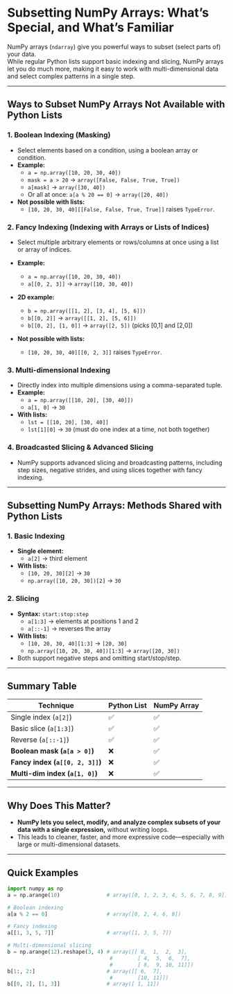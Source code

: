 # Subsetting NumPy Arrays: What’s Special, and What’s Familiar

NumPy arrays (`ndarray`) give you powerful ways to subset (select parts of) your data.  
While regular Python lists support basic indexing and slicing, NumPy arrays let you do much more, making it easy to work with multi-dimensional data and select complex patterns in a single step.

---

## Ways to Subset NumPy Arrays **Not Available** with Python Lists

### 1. **Boolean Indexing (Masking)**

- Select elements based on a condition, using a boolean array or condition.
- **Example:**
  - `a = np.array([10, 20, 30, 40])`
  - `mask = a > 20` → `array([False, False, True, True])`
  - `a[mask]` → `array([30, 40])`
  - Or all at once: `a[a % 20 == 0]` → `array([20, 40])`
- **Not possible with lists:**  
  - `[10, 20, 30, 40][[False, False, True, True]]` raises `TypeError`.

### 2. **Fancy Indexing (Indexing with Arrays or Lists of Indices)**

- Select multiple arbitrary elements or rows/columns at once using a list or array of indices.
- **Example:**
  - `a = np.array([10, 20, 30, 40])`
  - `a[[0, 2, 3]]` → `array([10, 30, 40])`
- **2D example:**
  - `b = np.array([[1, 2], [3, 4], [5, 6]])`
  - `b[[0, 2]]` → `array([[1, 2], [5, 6]])`
  - `b[[0, 2], [1, 0]]` → `array([2, 5])` (picks [0,1] and [2,0])

- **Not possible with lists:**  
  - `[10, 20, 30, 40][[0, 2, 3]]` raises `TypeError`.

### 3. **Multi-dimensional Indexing**

- Directly index into multiple dimensions using a comma-separated tuple.
- **Example:**
  - `a = np.array([[10, 20], [30, 40]])`
  - `a[1, 0]` → `30`
- **With lists:**  
  - `lst = [[10, 20], [30, 40]]`
  - `lst[1][0]` → `30` (must do one index at a time, not both together)

### 4. **Broadcasted Slicing & Advanced Slicing**

- NumPy supports advanced slicing and broadcasting patterns, including step sizes, negative strides, and using slices together with fancy indexing.

---

## Subsetting NumPy Arrays: Methods **Shared with Python Lists**

### 1. **Basic Indexing**

- **Single element:**
  - `a[2]` → third element
- **With lists:**  
  - `[10, 20, 30][2]` → `30`
  - `np.array([10, 20, 30])[2]` → `30`

### 2. **Slicing**

- **Syntax:** `start:stop:step`
  - `a[1:3]` → elements at positions 1 and 2
  - `a[::-1]` → reverses the array
- **With lists:**  
  - `[10, 20, 30, 40][1:3]` → `[20, 30]`
  - `np.array([10, 20, 30, 40])[1:3]` → `array([20, 30])`
- Both support negative steps and omitting start/stop/step.

---

## Summary Table

| Technique                        | Python List | NumPy Array |
|-----------------------------------|-------------|-------------|
| Single index (`a[2]`)             | ✅          | ✅          |
| Basic slice (`a[1:3]`)            | ✅          | ✅          |
| Reverse (`a[::-1]`)               | ✅          | ✅          |
| **Boolean mask (`a[a > 0]`)**     | ❌          | ✅          |
| **Fancy index (`a[[0, 2, 3]]`)**  | ❌          | ✅          |
| **Multi-dim index (`a[1, 0]`)**   | ❌          | ✅          |

---

## Why Does This Matter?

- **NumPy lets you select, modify, and analyze complex subsets of your data with a single expression,** without writing loops.
- This leads to cleaner, faster, and more expressive code—especially with large or multi-dimensional datasets.

---

## Quick Examples

```python
import numpy as np
a = np.arange(10)               # array([0, 1, 2, 3, 4, 5, 6, 7, 8, 9])

# Boolean indexing
a[a % 2 == 0]                   # array([0, 2, 4, 6, 8])

# Fancy indexing
a[[1, 3, 5, 7]]                 # array([1, 3, 5, 7])

# Multi-dimensional slicing
b = np.arange(12).reshape(3, 4) # array([[ 0,  1,  2,  3],
                                 #        [ 4,  5,  6,  7],
                                 #        [ 8,  9, 10, 11]])
b[1:, 2:]                       # array([[ 6,  7],
                                 #        [10, 11]])
b[[0, 2], [1, 3]]               # array([ 1, 11])
